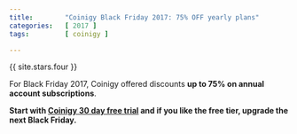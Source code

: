 ```yaml
---
title:        "Coinigy Black Friday 2017: 75% OFF yearly plans"
categories:   [ 2017 ]
tags:         [ coinigy ]

---
```


{{ site.stars.four }}

For Black Friday 2017, Coinigy offered discounts **up to 75% on annual account subscriptions**.

<b>Start with <a rel="nofollow" href="http://bit.ly/at-cgy-2020">Coinigy 30 day free trial</a> and if you like the free tier, upgrade the next Black Friday.</b>

